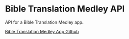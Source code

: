 # Bible Translation Medley API

API for a Bible Translation Medley app.

[Bible Translation Medley App Github](https://github.com/notbrett/translation-medley)
